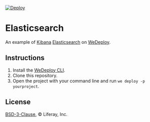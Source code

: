 [![Deploy](https://cdn.wedeploy.com/images/deploy.svg)](https://console.wedeploy.com/deploy?repo=https://github.com/wedeploy-examples/kibana-example)

# Elasticsearch

An example of [Kibana](https://www.elastic.co/products/kibana) [Elasticsearch](https://www.elastic.co/products/elasticsearch) on [WeDeploy](https://wedeploy.com/).

## Instructions

1. Install the [WeDeploy CLI](https://wedeploy.com/docs/intro/using-the-command-line/).
2. Clone this repository.
3. Open the project with your command line and run `we deploy -p yourproject`.

## License

[BSD-3-Clause](./LICENSE.md), © Liferay, Inc.
